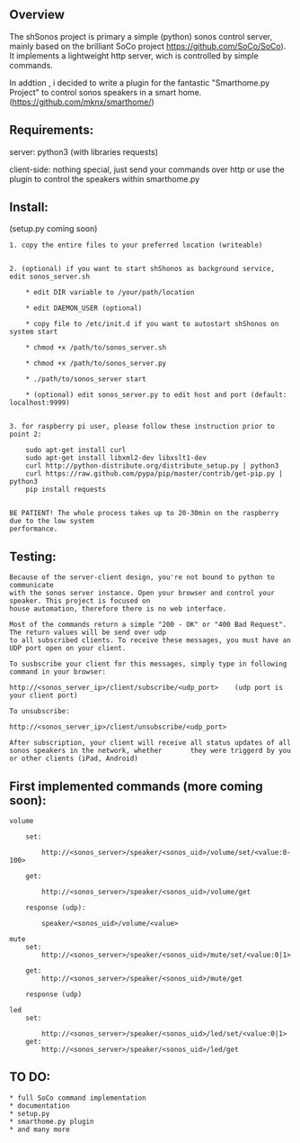 Overview
-------------------------------
	
The shSonos project is primary a simple (python) sonos control server, mainly based on the brilliant SoCo project https://github.com/SoCo/SoCo). 
It implements a lightweight http server, wich is controlled by simple commands.
 
In addtion , i decided to write a plugin for the fantastic "Smarthome.py Project" to control sonos speakers in a smart home. (https://github.com/mknx/smarthome/)

 
Requirements:
--------------------------------

server:	python3 (with libraries requests)

client-side: nothing special, just send your commands over http or use the plugin to control the speakers within
smarthome.py



Install:
--------------------------------

(setup.py coming soon)

	1. copy the entire files to your preferred location (writeable)


	2. (optional) if you want to start shShonos as background service, edit sonos_server.sh

		* edit DIR variable to /your/path/location

		* edit DAEMON_USER (optional)

		* copy file to /etc/init.d if you want to autostart shShonos on system start

		* chmod +x /path/to/sonos_server.sh

		* chmod +x /path/to/sonos_server.py
		
		* ./path/to/sonos_server start

		* (optional) edit sonos_server.py to edit host and port (default: localhost:9999)


	3. for raspberry pi user, please follow these instruction prior to point 2:

		sudo apt-get install curl
		sudo apt-get install libxml2-dev libxslt1-dev
		curl http://python-distribute.org/distribute_setup.py | python3
		curl https://raw.github.com/pypa/pip/master/contrib/get-pip.py | python3
		pip install requests


	BE PATIENT! The whole process takes up to 20-30min on the raspberry due to the low system
	performance.

Testing:
--------------------------------

	Because of the server-client design, you're not bound to python to communicate 
	with the sonos server instance. Open your browser and control your speaker. This project is focused on
	house automation, therefore there is no web interface.

	Most of the commands return a simple "200 - OK" or "400 Bad Request". The return values will be send over udp 
	to all subscribed clients. To receive these messages, you must have an UDP port open on your client.
	
	To susbscribe your client for this messages, simply type in following command in your browser:
	
	http://<sonos_server_ip>/client/subscribe/<udp_port>    (udp port is your client port)
	
	To unsubscribe:
	
	http://<sonos_server_ip>/client/unsubscribe/<udp_port>
	
	After subscription, your client will receive all status updates of all sonos speakers in the network, whether 		they were triggerd by you or other clients (iPad, Android) 
	
	

First implemented commands (more coming soon):
-----------------------------------------------

	volume
	
		set:
		
			http://<sonos_server>/speaker/<sonos_uid>/volume/set/<value:0-100>
		
		get:
		
			http://<sonos_server>/speaker/<sonos_uid>/volume/get

		response (udp):
		
			speaker/<sonos_uid>/volume/<value>
		
	mute
		set:
			http://<sonos_server>/speaker/<sonos_uid>/mute/set/<value:0|1>
			
		get:
			http://<sonos_server>/speaker/<sonos_uid>/mute/get
			
		response (udp)
	
	led
		set:
				
			http://<sonos_server>/speaker/<sonos_uid>/led/set/<value:0|1>
		get:
			http://<sonos_server>/speaker/<sonos_uid>/led/get
			
			
			
TO DO:
--------------------------------

	* full SoCo command implementation
	* documentation
	* setup.py
	* smarthome.py plugin
	* and many more
 


	
